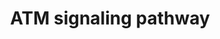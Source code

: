 ---
annotations:
- id: PW:0000303
  parent: regulatory pathway
  type: Pathway Ontology
  value: p53-dependent G1/S DNA damage checkpoint pathway
- id: PW:0001361
  parent: signaling pathway
  type: Pathway Ontology
  value: ataxia telangiectasia-mutated (ATM) signaling pathway
authors:
- RalphStraus
- Thomas
- MaintBot
- Christine Chichester
- Mkutmon
- Khanspers
- Eweitz
description: ''
last-edited: 2021-05-16
organisms:
- Rattus norvegicus
redirect_from:
- /index.php/Pathway:WP654
- /instance/WP654
- /instance/WP654_rr116940
revision: r116940
schema-jsonld:
- '@context': https://schema.org/
  '@id': https://wikipathways.github.io/pathways/WP654.html
  '@type': Dataset
  creator:
    '@type': Organization
    name: WikiPathways
  description: ''
  keywords:
  - '14-3-3 sigma '
  - Apaf1
  - Atm
  - Bak1
  - Bax
  - Bcl2
  - Brca1
  - Caspase3
  - Caspase9
  - Cdc2
  - Cdk2
  - Cdk6
  - Cdkn1a
  - Chk2
  - Cyclin D
  - Cyclin E
  - CyclinB1
  - CytC
  - E2f1
  - Gadd45a
  - H2afx
  - Pmaip1
  - Rb1
  - Reprimo
  - Tp53
  license: CC0
  name: ATM signaling pathway
seo: CreativeWork
title: ATM signaling pathway
wpid: WP654
---